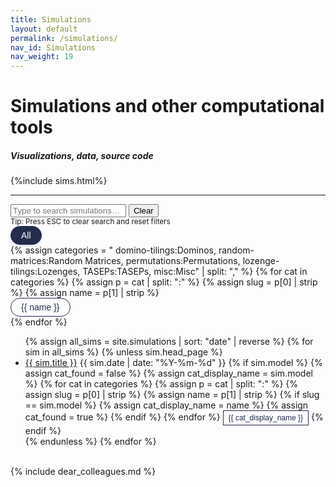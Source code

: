 ```yaml
---
title: Simulations
layout: default
permalink: /simulations/
nav_id: Simulations
nav_weight: 19
---
```


<script defer src="{{ '/assets/js/simulations-search.js' | relative_url }}"></script>

<!-- Container for the entire page content -->
<div class="container mb-5">

<h1 class="my-4">Simulations and other computational tools</h1>
<h5 class="mb-3">Visualizations, data, source code</h5>

{%include sims.html%}



<hr>


<!-- Search bar -->
<div id="sim-search-group" class="input-group mb-4">
  <span class="input-group-text" id="sim-search-label">
    <i class="bi bi-search"></i>
  </span>
  <input type="text"
         id="sim-search-input"
         class="form-control"
         placeholder="Type to search simulations…"
         aria-label="Search simulations"
         aria-describedby="sim-search-label">
  <button class="btn btn-outline-secondary" id="sim-search-clear" type="button">Clear</button>
</div>
<small class="text-muted d-none d-md-block mb-3" style="margin-top: -1.5rem;">Tip: Press ESC to clear search and reset filters</small>

<!-- Category buttons -->
<div id="sim-cat-buttons" class="row g-2 mb-4">
  <div class="col-auto">
    <button type="button"
            class="btn btn-sm category-btn active text-nowrap"
            data-category="all">
      All
    </button>
  </div>
  {% assign categories = "
        domino-tilings:Dominos,
        random-matrices:Random Matrices,
        permutations:Permutations,
        lozenge-tilings:Lozenges,
        TASEPs:TASEPs,
        misc:Misc" | split: "," %}
  {% for cat in categories %}
    {% assign p = cat | split: ":" %}
    {% assign slug = p[0] | strip %}
    {% assign name = p[1] | strip %}
    <div class="col-auto">
      <button type="button"
              class="btn btn-sm category-btn text-nowrap"
              data-category="{{ slug }}">
        {{ name }}
      </button>
    </div>
  {% endfor %}
</div>

<!-- Complete simulations list -->
<ul id="simulations-list" class="list-group list-group-flush">
  {% assign all_sims = site.simulations | sort: "date" | reverse %}
  {% for sim in all_sims %}
    {% unless sim.head_page %}
    <li class="list-group-item d-flex justify-content-between align-items-center"
        data-title="{{ sim.title | downcase | escape }}"
        data-category="{{ sim.model | default: 'uncategorised' }}">
      <div>
        <a href="{{ sim.url }}" class="fw-bold">{{ sim.title }}</a>
        <span class="text-muted ms-2">{{ sim.date | date: "%Y-%m-%d" }}</span>
        {% if sim.model %}
          {% assign cat_found = false %}
          {% assign cat_display_name = sim.model %}
          {% for cat in categories %}
            {% assign p = cat | split: ":" %}
            {% assign slug = p[0] | strip %}
            {% assign name = p[1] | strip %}
            {% if slug == sim.model %}
              {% assign cat_display_name = name %}
              {% assign cat_found = true %}
            {% endif %}
          {% endfor %}
          <button type="button"
                  class="badge badge-outline-uva ms-2 clickable-tag"
                  data-category="{{ sim.model }}"
                  style="border: 1px solid #232D4B; cursor: pointer;">
            {{ cat_display_name }}
          </button>
        {% endif %}
      </div>
    </li>
    {% endunless %}
  {% endfor %}
</ul>
<!-- =========================================================== -->

<br>
{% include dear_colleagues.md %}

<style>
/* Category filter buttons */
.category-btn {
  color: #232D4B; /* UVA Blue */
  background-color: transparent;
  border: 1px solid #232D4B;
  padding: 0.375rem 1rem;
  font-size: 0.875rem;
  font-weight: 500;
  border-radius: 2rem;
  transition: all 0.2s ease;
}

.category-btn:hover {
  color: #fff;
  background-color: #232D4B;
  border-color: #232D4B;
  transform: translateY(-1px);
  box-shadow: 0 2px 4px rgba(35, 45, 75, 0.15);
}

.category-btn.active {
  color: #fff;
  background-color: #232D4B; /* UVA Blue */
  border-color: #232D4B;
  box-shadow: 0 2px 4px rgba(35, 45, 75, 0.15);
}

/* Model type badges */
.badge-outline-uva {
  color: #232D4B; /* UVA Blue */
  background-color: transparent;
  border: 1px solid #232D4B;
  font-weight: normal;
  padding: 0.25rem 0.5rem;
  font-size: 0.75rem;
  transition: all 0.2s ease;
}

.badge-outline-uva:hover {
  color: #fff;
  background-color: #232D4B;
  transform: translateY(-1px);
}

/* Responsive spacing for small screens */
@media (max-width: 576px) {
  #sim-cat-buttons {
    gap: 0.5rem !important;
  }
  .category-btn {
    padding: 0.25rem 0.75rem;
    font-size: 0.8125rem;
  }
}

/* Dark mode styles for category buttons and tags */
[data-theme="dark"] .category-btn {
  color: var(--text-primary);
  background-color: transparent;
  border-color: var(--border-color);
}

[data-theme="dark"] .category-btn:hover {
  color: var(--text-primary);
  background-color: var(--bg-secondary);
  border-color: var(--accent-color);
}

[data-theme="dark"] .category-btn.active {
  color: var(--text-primary);
  background-color: var(--accent-color);
  border-color: var(--accent-color);
}

[data-theme="dark"] .badge-outline-uva {
  color: var(--text-primary);
  background-color: transparent;
  border-color: var(--border-color);
}

[data-theme="dark"] .badge-outline-uva:hover {
  color: var(--text-primary);
  background-color: var(--accent-color);
  border-color: var(--accent-color);
}
</style>

</div><!-- /.container -->
